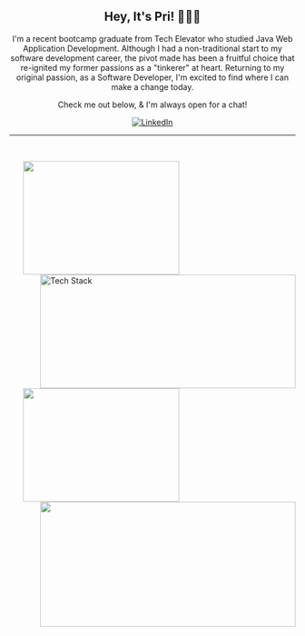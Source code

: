 <div align="center">

## Hey, It's Pri!  💁🏾‍♀️
  I'm a recent bootcamp graduate from Tech Elevator who studied Java Web Application Development. Although I had a non-traditional start to my software development career, the pivot made has been a fruitful choice that re-ignited my former passions as a "tinkerer" at heart. Returning to my original passion, as a Software Developer, I'm excited to find where I can make a change today. 
  
  Check me out below, & I'm always open for a chat!

  [![LinkedIn](https://img.shields.io/badge/LinkedIn-%230077B5.svg?style=for-the-badge&logo=linkedin&logoColor=white)](https://linkedin.com/in/https://www.linkedin.com/in/priyankapatelll/)   

  ***
</div>

<div>
<p>
&nbsp;
<ul>
  <img align="left" width="275" height="200" src="https://user-images.githubusercontent.com/104874911/209709887-0a1f44c7-3320-47be-89c7-d11c072c4466.gif"/>
  
  <img align="right" width="450" height="200" alt="Tech Stack" src="https://user-images.githubusercontent.com/104874911/208569126-9f8c7cfb-cc93-4815-9ce2-8fcfbda1bf26.png"/>
<ul/>
&nbsp;
</p>
</div>





<div>
<p>
&nbsp;
<ul>
  <img align="left" width="275" height="200" src="https://user-images.githubusercontent.com/104874911/209710042-030ac6d1-cfa3-4ce7-8f69-1ebffa36f0d9.gif"/>

  <img align="right" width="450" height="220" src="https://github-readme-stats.vercel.app/api/top-langs/?username=priyankapatelll&theme=gotham&hide_border=true&include_all_commits=false&count_private=false&layout=compact&hide=shell"/>
<ul/>
&nbsp;
<p/>
</div>










<!--
    **priyankapatelll/priyankapatelll** is a ✨ _special_ ✨ repository because its `README.md` (this file) appears on your GitHub profile.

    Here are some ideas to get you started:

    - 🔭 I’m currently working on ...
    - 🌱 I’m currently learning ...
    - 👯 I’m looking to collaborate on ...
    - 🤔 I’m looking for help with ...
    - 💬 Ask me about ...
    - 📫 How to reach me: ...
    - 😄 Pronouns: ...
    - ⚡ Fun fact: ...
-->

  <!-- the below works. It's the Responsive Stat Card. You're gonna need to build more projects before you put this on. It's from here: https://github.com/anuraghazra/github-readme-stats. Also you can use this too: http://github-readme-streak-stats.herokuapp.com/demo/ or even this: https://www.sitepoint.com/github-profile-readme/

  <img width="400" src="https://github-readme-stats.vercel.app/api?username=priyankapatelll&show_icons=true&theme=transparent"/>
-->


<!-- old div with breaks is displayed below
    </div>
    #
      <img width="392" alt="Tech Stack" src="https://user-images.githubusercontent.com/104874911/208569126-9f8c7cfb-cc93-4815-9ce2-8fcfbda1bf26.png"/>
    #
      <img width="400" src="https://github-readme-stats.vercel.app/api/top-langs/?username=priyankapatelll&theme=gotham&hide_border=true&include_all_commits=false&count_private=false&layout=compact&hide=shell"/>
    </div>
-->

<!-- this thing below creates a space blockout it's pretty cool, just haven't found a use for it yet
    <pre>


    </pre>
-->
